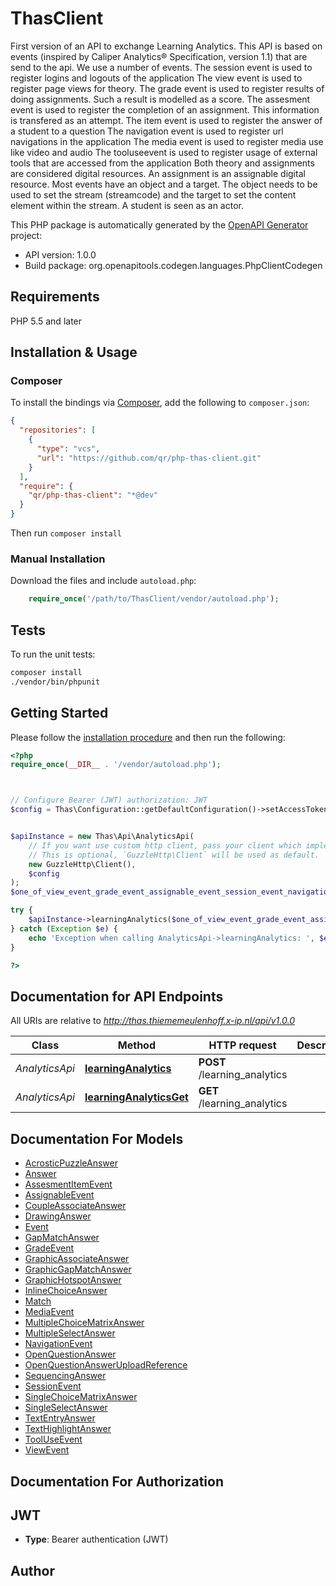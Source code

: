 # ThasClient

First version of an API to exchange Learning Analytics. This API is based on events (inspired by Caliper Analytics® Specification, version 1.1) that are send to the api. We use a number of events.  The session event is used to register logins and logouts of the application  The view event is used to register page views for theory.  The grade event is used to register results of doing assignments. Such a result is modelled as a score.  The assesment event is used to register the completion of an assignment. This information is transfered as an attempt.  The item event is used to register the answer of a student to a question  The navigation event is used to register url navigations in the application  The media event is used to register media use like video and audio  The tooluseevent is used to register usage of external tools that are accessed from the application  Both theory and assignments are considered digital resources. An assignment is an assignable digital resource. Most events have an object and a target. The object needs to be used to set the stream (streamcode) and the target to set the content element within the stream.  A student is seen as an actor.

This PHP package is automatically generated by the [OpenAPI Generator](https://openapi-generator.tech) project:

- API version: 1.0.0
- Build package: org.openapitools.codegen.languages.PhpClientCodegen

## Requirements

PHP 5.5 and later

## Installation & Usage

### Composer

To install the bindings via [Composer](http://getcomposer.org/), add the following to `composer.json`:

```json
{
  "repositories": [
    {
      "type": "vcs",
      "url": "https://github.com/qr/php-thas-client.git"
    }
  ],
  "require": {
    "qr/php-thas-client": "*@dev"
  }
}
```

Then run `composer install`

### Manual Installation

Download the files and include `autoload.php`:

```php
    require_once('/path/to/ThasClient/vendor/autoload.php');
```

## Tests

To run the unit tests:

```bash
composer install
./vendor/bin/phpunit
```

## Getting Started

Please follow the [installation procedure](#installation--usage) and then run the following:

```php
<?php
require_once(__DIR__ . '/vendor/autoload.php');



// Configure Bearer (JWT) authorization: JWT
$config = Thas\Configuration::getDefaultConfiguration()->setAccessToken('YOUR_ACCESS_TOKEN');


$apiInstance = new Thas\Api\AnalyticsApi(
    // If you want use custom http client, pass your client which implements `GuzzleHttp\ClientInterface`.
    // This is optional, `GuzzleHttp\Client` will be used as default.
    new GuzzleHttp\Client(),
    $config
);
$one_of_view_event_grade_event_assignable_event_session_event_navigation_event_tool_use_event_media_event_assesment_item_event = array(new \Thas\Model\array()); // OneOfViewEventGradeEventAssignableEventSessionEventNavigationEventToolUseEventMediaEventAssesmentItemEvent[] | 

try {
    $apiInstance->learningAnalytics($one_of_view_event_grade_event_assignable_event_session_event_navigation_event_tool_use_event_media_event_assesment_item_event);
} catch (Exception $e) {
    echo 'Exception when calling AnalyticsApi->learningAnalytics: ', $e->getMessage(), PHP_EOL;
}

?>
```

## Documentation for API Endpoints

All URIs are relative to *http://thas.thiememeulenhoff.x-ip.nl/api/v1.0.0*

Class | Method | HTTP request | Description
------------ | ------------- | ------------- | -------------
*AnalyticsApi* | [**learningAnalytics**](docs/Api/AnalyticsApi.md#learninganalytics) | **POST** /learning_analytics | 
*AnalyticsApi* | [**learningAnalyticsGet**](docs/Api/AnalyticsApi.md#learninganalyticsget) | **GET** /learning_analytics | 


## Documentation For Models

 - [AcrosticPuzzleAnswer](docs/Model/AcrosticPuzzleAnswer.md)
 - [Answer](docs/Model/Answer.md)
 - [AssesmentItemEvent](docs/Model/AssesmentItemEvent.md)
 - [AssignableEvent](docs/Model/AssignableEvent.md)
 - [CoupleAssociateAnswer](docs/Model/CoupleAssociateAnswer.md)
 - [DrawingAnswer](docs/Model/DrawingAnswer.md)
 - [Event](docs/Model/Event.md)
 - [GapMatchAnswer](docs/Model/GapMatchAnswer.md)
 - [GradeEvent](docs/Model/GradeEvent.md)
 - [GraphicAssociateAnswer](docs/Model/GraphicAssociateAnswer.md)
 - [GraphicGapMatchAnswer](docs/Model/GraphicGapMatchAnswer.md)
 - [GraphicHotspotAnswer](docs/Model/GraphicHotspotAnswer.md)
 - [InlineChoiceAnswer](docs/Model/InlineChoiceAnswer.md)
 - [Match](docs/Model/Match.md)
 - [MediaEvent](docs/Model/MediaEvent.md)
 - [MultipleChoiceMatrixAnswer](docs/Model/MultipleChoiceMatrixAnswer.md)
 - [MultipleSelectAnswer](docs/Model/MultipleSelectAnswer.md)
 - [NavigationEvent](docs/Model/NavigationEvent.md)
 - [OpenQuestionAnswer](docs/Model/OpenQuestionAnswer.md)
 - [OpenQuestionAnswerUploadReference](docs/Model/OpenQuestionAnswerUploadReference.md)
 - [SequencingAnswer](docs/Model/SequencingAnswer.md)
 - [SessionEvent](docs/Model/SessionEvent.md)
 - [SingleChoiceMatrixAnswer](docs/Model/SingleChoiceMatrixAnswer.md)
 - [SingleSelectAnswer](docs/Model/SingleSelectAnswer.md)
 - [TextEntryAnswer](docs/Model/TextEntryAnswer.md)
 - [TextHighlightAnswer](docs/Model/TextHighlightAnswer.md)
 - [ToolUseEvent](docs/Model/ToolUseEvent.md)
 - [ViewEvent](docs/Model/ViewEvent.md)


## Documentation For Authorization



## JWT


- **Type**: Bearer authentication (JWT)


## Author



